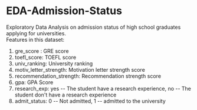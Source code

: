 # EDA-Admission-Status
Exploratory Data Analysis on admission status of high school graduates applying for universities. <br>
Features in this dataset: <br>

1. gre_score : GRE score <br>
2. toefl_score: TOEFL score <br>
3. univ_ranking: University ranking <br>
4. motiv_letter_strength: Motivation letter strength score <br>
5. recommendation_strength: Recommendation strength score <br>
6. gpa: GPA Score <br>
7. research_exp: yes -- The student have a research experience, no -- The student don't have a research experience <br>
8. admit_status: 0 -- Not admitted, 1 -- admitted to the university
